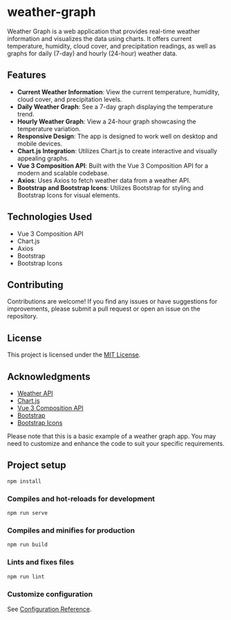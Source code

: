 # weather-graph

Weather Graph is a web application that provides real-time weather information and visualizes the data using charts. It offers current temperature, humidity, cloud cover, and precipitation readings, as well as graphs for daily (7-day) and hourly (24-hour) weather data.

## Features

- **Current Weather Information**: View the current temperature, humidity, cloud cover, and precipitation levels.
- **Daily Weather Graph**: See a 7-day graph displaying the temperature trend.
- **Hourly Weather Graph**: View a 24-hour graph showcasing the temperature variation.
- **Responsive Design**: The app is designed to work well on desktop and mobile devices.
- **Chart.js Integration**: Utilizes Chart.js to create interactive and visually appealing graphs.
- **Vue 3 Composition API**: Built with the Vue 3 Composition API for a modern and scalable codebase.
- **Axios**: Uses Axios to fetch weather data from a weather API.
- **Bootstrap and Bootstrap Icons**: Utilizes Bootstrap for styling and Bootstrap Icons for visual elements.


## Technologies Used

- Vue 3 Composition API
- Chart.js
- Axios
- Bootstrap
- Bootstrap Icons

## Contributing

Contributions are welcome! If you find any issues or have suggestions for improvements, please submit a pull request or open an issue on the repository.

## License

This project is licensed under the [MIT License](LICENSE).

## Acknowledgments

- [Weather API](https://api.weatherapi.com/)
- [Chart.js](https://www.chartjs.org/)
- [Vue 3 Composition API](https://v3.vuejs.org/guide/composition-api-introduction.html)
- [Bootstrap](https://getbootstrap.com/)
- [Bootstrap Icons](https://icons.getbootstrap.com/)

Please note that this is a basic example of a weather graph app. You may need to customize and enhance the code to suit your specific requirements.
## Project setup
```
npm install
```

### Compiles and hot-reloads for development
```
npm run serve
```

### Compiles and minifies for production
```
npm run build
```

### Lints and fixes files
```
npm run lint
```

### Customize configuration
See [Configuration Reference](https://cli.vuejs.org/config/).
